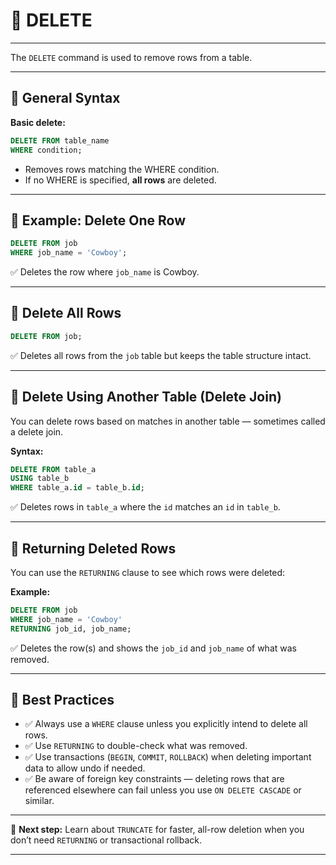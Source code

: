 # 📒 DELETE

---

The `DELETE` command is used to remove rows from a table.

---

## 🔷 General Syntax

**Basic delete:**
```sql
DELETE FROM table_name
WHERE condition;
```
- Removes rows matching the WHERE condition.
- If no WHERE is specified, **all rows** are deleted.

---

## 🧪 Example: Delete One Row

```sql
DELETE FROM job
WHERE job_name = 'Cowboy';
```
✅ Deletes the row where `job_name` is Cowboy.

---

## 🔷 Delete All Rows

```sql
DELETE FROM job;
```
✅ Deletes all rows from the `job` table but keeps the table structure intact.

---

## 🔷 Delete Using Another Table (Delete Join)

You can delete rows based on matches in another table — sometimes called a delete join.

**Syntax:**
```sql
DELETE FROM table_a
USING table_b
WHERE table_a.id = table_b.id;
```
✅ Deletes rows in `table_a` where the `id` matches an `id` in `table_b`.

---

## 🔷 Returning Deleted Rows

You can use the `RETURNING` clause to see which rows were deleted:

**Example:**
```sql
DELETE FROM job
WHERE job_name = 'Cowboy'
RETURNING job_id, job_name;
```
✅ Deletes the row(s) and shows the `job_id` and `job_name` of what was removed.

---

## 🧪 Best Practices

- ✅ Always use a `WHERE` clause unless you explicitly intend to delete all rows.
- ✅ Use `RETURNING` to double-check what was removed.
- ✅ Use transactions (`BEGIN`, `COMMIT`, `ROLLBACK`) when deleting important data to allow undo if needed.
- ✅ Be aware of foreign key constraints — deleting rows that are referenced elsewhere can fail unless you use `ON DELETE CASCADE` or similar.

---

🎯 **Next step:** Learn about `TRUNCATE` for faster, all-row deletion when you don’t need `RETURNING` or transactional rollback.

---